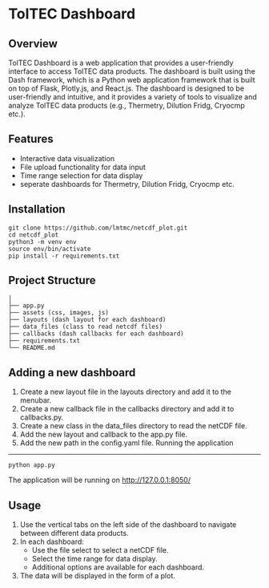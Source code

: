 TolTEC Dashboard
================
Overview
--------
TolTEC Dashboard is a web application that provides a user-friendly interface to access TolTEC data products. The dashboard is built using the Dash framework, which is a Python web application framework that is built on top of Flask, Plotly.js, and React.js. The dashboard is designed to be user-friendly and intuitive, and it provides a variety of tools to visualize and analyze TolTEC data products (e.g., Thermetry, Dilution Fridg, Cryocmp etc.).

Features
--------
- Interactive data visualization
- File upload functionality for data input
- Time range selection for data display
- seperate dashboards for Thermetry, Dilution Fridg, Cryocmp etc.

Installation
------------
```
git clone https://github.com/lmtmc/netcdf_plot.git
cd netcdf_plot
python3 -m venv env
source env/bin/activate
pip install -r requirements.txt
```

Project Structure
-----------------
```netcdf_plot/
│
├── app.py
├── assets (css, images, js)
├── layouts (dash layout for each dashboard)
├── data_files (class to read netcdf files)
├── callbacks (dash callbacks for each dashboard)
├── requirements.txt
└── README.md
```
Adding a new dashboard
----------------------
1. Create a new layout file in the layouts directory and add it to the menubar.
2. Create a new callback file in the callbacks directory and add it to callbacks.py.
3. Create a new class in the data_files directory to read the netCDF file.
4. Add the new layout and callback to the app.py file.
5. Add the new path in the config.yaml file.
Running the application
-----------------------
```
python app.py
```
The application will be running on http://127.0.0.1:8050/

Usage
-----
1. Use the vertical tabs on the left side of the dashboard to navigate between different data products.
2. In each dashboard:
   - Use the file select to select a netCDF file.
   - Select the time range for data display.
   - Additional options are available for each dashboard.
3. The data will be displayed in the form of a plot.


